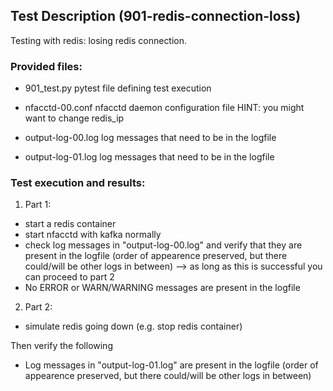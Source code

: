 ## Test Description (901-redis-connection-loss)

Testing with redis: losing redis connection.

### Provided files:

- 901_test.py                    pytest file defining test execution

- nfacctd-00.conf                nfacctd daemon configuration file            HINT: you might want to change redis_ip

- output-log-00.log              log messages that need to be in the logfile
- output-log-01.log              log messages that need to be in the logfile

### Test execution and results:

1. Part 1: 

- start a redis container
- start nfacctd with kafka normally
- check log messages in "output-log-00.log" and verify that they are present in the logfile (order of appearence preserved, but there could/will be other logs in between) --> as long as this is successful you can proceed to part 2
- No ERROR or WARN/WARNING messages are present in the logfile

2. Part 2:

- simulate redis going down (e.g. stop redis container)

Then verify the following

- Log messages in "output-log-01.log" are present in the logfile (order of appearence preserved, but there could/will be other logs in between)

